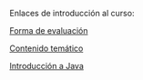 Enlaces de introducción al curso:




[Forma de evaluación](http://moodle.lsia-ugto.org/pluginfile.php/1270/mod_resource/content/3/DCEA%20FORMATO%20REPORTE%20CRITERIOS%20DE%20EVALUACION_AD2017.pdf)



[Contenido temático](http://moodle.lsia-ugto.org/pluginfile.php/1271/mod_resource/content/1/POO-Programa-de-Estudio-versi%C3%B3n-extensa.pdf)



[Introducción a Java](http://moodle.lsia-ugto.org/pluginfile.php/1296/mod_resource/content/1/01%20-%20Introducci%C3%B3n%20a%20Java.pdf)
